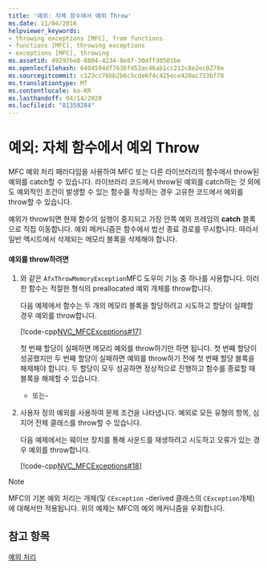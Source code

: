 ```yaml
---
title: '예외: 자체 함수에서 예외 Throw'
ms.date: 11/04/2016
helpviewer_keywords:
- throwing exceptions [MFC], from functions
- functions [MFC], throwing exceptions
- exceptions [MFC], throwing
ms.assetid: 492976e8-8804-4234-8e8f-30dffd0501be
ms.openlocfilehash: 6484594df7636fd52ac46ab1cc212c8e2ec0278e
ms.sourcegitcommit: c123cc76bb2b6c5cde6f4c425ece420ac733bf70
ms.translationtype: MT
ms.contentlocale: ko-KR
ms.lasthandoff: 04/14/2020
ms.locfileid: "81359284"
---
```

# <a name="exceptions-throwing-exceptions-from-your-own-functions"></a>예외: 자체 함수에서 예외 Throw

MFC 예외 처리 패러다임을 사용하여 MFC 또는 다른 라이브러리의 함수에서 throw된 예외를 catch할 수 있습니다. 라이브러리 코드에서 throw된 예외를 catch하는 것 외에도 예외적인 조건이 발생할 수 있는 함수를 작성하는 경우 고유한 코드에서 예외를 throw할 수 있습니다.

예외가 throw되면 현재 함수의 실행이 중지되고 가장 안쪽 예외 프레임의 **catch** 블록으로 직접 이동합니다. 예외 메커니즘은 함수에서 법선 종료 경로를 무시합니다. 따라서 일반 엑시트에서 삭제되는 메모리 블록을 삭제해야 합니다.

#### <a name="to-throw-an-exception"></a>예외를 throw하려면

1. 와 같은 `AfxThrowMemoryException`MFC 도우미 기능 중 하나를 사용합니다. 이러한 함수는 적절한 형식의 preallocated 예외 개체를 throw합니다.

   다음 예제에서 함수는 두 개의 메모리 블록을 할당하려고 시도하고 할당이 실패할 경우 예외를 throw합니다.

   [!code-cpp[NVC_MFCExceptions#17](../mfc/codesnippet/cpp/exceptions-throwing-exceptions-from-your-own-functions_1.cpp)]

   첫 번째 할당이 실패하면 메모리 예외를 throw하기만 하면 됩니다. 첫 번째 할당이 성공했지만 두 번째 할당이 실패하면 예외를 throw하기 전에 첫 번째 할당 블록을 해제해야 합니다. 두 할당이 모두 성공하면 정상적으로 진행하고 함수를 종료할 때 블록을 해제할 수 있습니다.

     - 또는-

1. 사용자 정의 예외를 사용하여 문제 조건을 나타냅니다. 예외로 모든 유형의 항목, 심지어 전체 클래스를 throw할 수 있습니다.

   다음 예제에서는 웨이브 장치를 통해 사운드를 재생하려고 시도하고 오류가 있는 경우 예외를 throw합니다.

   [!code-cpp[NVC_MFCExceptions#18](../mfc/codesnippet/cpp/exceptions-throwing-exceptions-from-your-own-functions_2.cpp)]

> [!NOTE]
> MFC의 기본 예외 처리는 개체(및 `CException` -derived 클래스의 `CException`개체)에 대해서만 적용됩니다. 위의 예제는 MFC의 예외 메커니즘을 우회합니다.

## <a name="see-also"></a>참고 항목

[예외 처리](../mfc/exception-handling-in-mfc.md)
